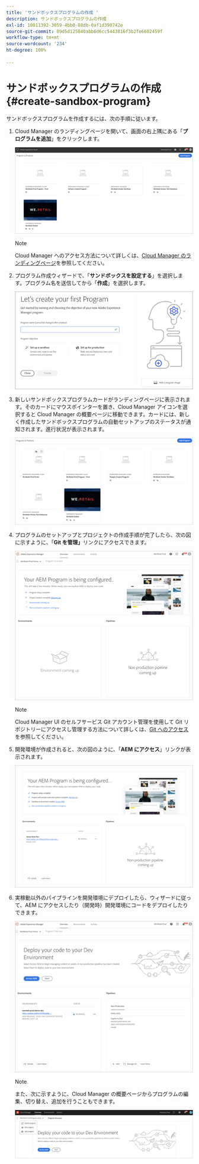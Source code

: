 ```yaml
---
title: 'サンドボックスプログラムの作成 '
description: サンドボックスプログラムの作成
exl-id: 10011392-3059-4bb0-88db-0af1d390742e
source-git-commit: 09d5d125840abb6d6cc5443816f3b2fe6602459f
workflow-type: tm+mt
source-wordcount: '234'
ht-degree: 100%

---
```


# サンドボックスプログラムの作成 {#create-sandbox-program}

サンドボックスプログラムを作成するには、次の手順に従います。

1. Cloud Manager のランディングページを開いて、画面の右上隅にある「**プログラムを追加**」をクリックします。

   ![](assets/first_timelogin1.png)

   >[!NOTE]
   >Cloud Manager へのアクセス方法について詳しくは、[Cloud Manager のランディングページ](/help/onboarding/what-is-required/navigate-to-cloud-manager.md)を参照してください。

1. プログラム作成ウィザードで、「**サンドボックスを設定する**」を選択します。プログラム名を送信してから「**作成**」を選択します。

   ![](assets/create-sandbox.png)

1. 新しいサンドボックスプログラムカードがランディングページに表示されます。そのカードにマウスポインターを置き、Cloud Manager アイコンを選択すると Cloud Manager の概要ページに移動できます。カードには、新しく作成したサンドボックスプログラムの自動セットアップのステータスが通知されます。進行状況が表示されます。

   ![](assets/program-create-setupdemo2.png)

1. プログラムのセットアップとプロジェクトの作成手順が完了したら、次の図に示すように、「**Git を管理」**&#x200B;リンクにアクセスできます。

   ![](assets/create-program4.png)

   >[!NOTE]
   >
   >Cloud Manager UI のセルフサービス Git アカウント管理を使用して Git リポジトリーにアクセスし管理する方法について詳しくは、[Git へのアクセス](/help/implementing/cloud-manager/accessing-git.md)を参照してください。


1. 開発環境が作成されると、次の図のように、「**AEM にアクセス**」リンクが表示されます。

   ![](assets/create-program-5.png)

1. 実稼動以外のパイプラインを開発環境にデプロイしたら、ウィザードに従って、AEM にアクセスしたり（開発時）開発環境にコードをデプロイしたりできます。

   ![](assets/create-program-setup-deploy.png)

   >[!NOTE]
   >また、次に示すように、Cloud Manager の概要ページからプログラムの編集、切り替え、追加を行うこともできます。

   ![](assets/create-program-a1.png)
